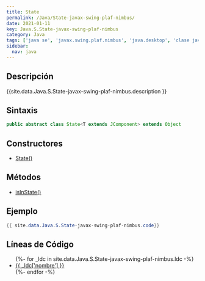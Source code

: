 ```yaml
---
title: State
permalink: /Java/State-javax-swing-plaf-nimbus/
date: 2021-01-11
key: Java.S.State-javax-swing-plaf-nimbus
category: Java
tags: ['java se', 'javax.swing.plaf.nimbus', 'java.desktop', 'clase java', 'Java 1.0']
sidebar: 
  nav: java
---
```


## Descripción
{{site.data.Java.S.State-javax-swing-plaf-nimbus.description }}

## Sintaxis
~~~java
public abstract class State<T extends JComponent> extends Object
~~~

## Constructores
* [State()](/Java/State-javax-swing-plaf-nimbus/State/)

## Métodos
* [isInState()](/Java/State-javax-swing-plaf-nimbus/isInState)

## Ejemplo
~~~java
{{ site.data.Java.S.State-javax-swing-plaf-nimbus.code}}
~~~

## Líneas de Código
<ul>
{%- for _ldc in site.data.Java.S.State-javax-swing-plaf-nimbus.ldc -%}
   <li>
       <a href="{{_ldc['url'] }}">{{ _ldc['nombre'] }}</a>
   </li>
{%- endfor -%}
</ul>
